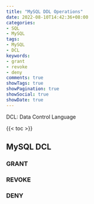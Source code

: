 ```yaml
---
title: "MySQL DDL Operations"
date: 2022-08-10T14:42:36+08:00
categories:
- SQL
- MySQL
tags:
- MySQL
- DCL
keywords:
- grant
- revoke
- deny
comments: true
showTags: true
showPagination: true
showSocial: true
showDate: true
---
```


DCL: Data Control Language
<!--more-->

{{< toc >}}
## MySQL DCL

### GRANT
### REVOKE
### DENY

